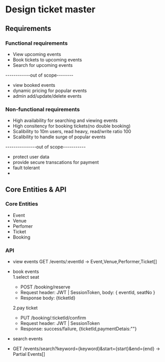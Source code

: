 # Design ticket master
## Requirements
### Functional requirements
- View upcoming events
- Book tickets to upcoming events
- Search for upcoming events

------------out of scope--------
- view booked events
- dynamic pricing for popular events
- admin add/update/delete events

### Non-functional requirements
- High availability for searching and viewing events
- High consitency for booking tickets(no double booking)
- Scalibility to 10m users, read heavy, read/write ratio 100
- Scalibility to handle surge of popular events

---------------out of scope-----------
- protect user data
- provide secure transcations for payment
- fault tolerant
- 
## Core Entities & API
### Core Entities
- Event
- Venue
- Perfomer
- Ticket
- Booking
### API
- view events GET /events/:eventId -> Event,Venue,Performer,Ticket[]
- book events  
  1.select seat 
    - POST /booking/reserve 
    - Request header: JWT | SessionToken, body: { eventId, seatNo }
    - Response body: {ticketId}

  2.pay ticket
    - PUT /booking/:ticketId/confirm
    - Request header: JWT | SessionToken
    - Response: success/failure, {ticketId,paymentDetais:""}
- search events
- GET /events/search?keyword={keyword}&start={start}&end={end} -> Partial Events[]
